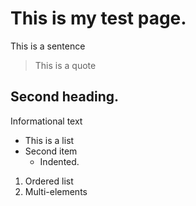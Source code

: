 # This is my test page.
This is a sentence

> This is a quote

## Second heading.
Informational text

- This is a list
- Second item
    - Indented.

1. Ordered list
1. Multi-elements
